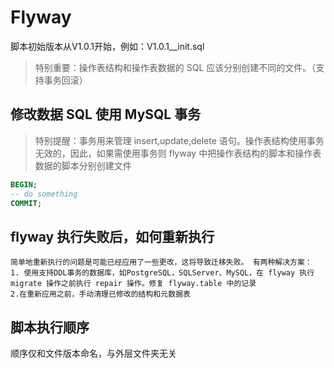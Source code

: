 # Flyway

脚本初始版本从V1.0.1开始，例如：V1.0.1__init.sql

> 特别重要：操作表结构和操作表数据的 SQL 应该分别创建不同的文件。（支持事务回滚）

## 修改数据 SQL 使用 MySQL 事务
> 特别提醒：事务用来管理 insert,update,delete 语句。操作表结构使用事务无效的，因此，如果需使用事务则 flyway 中把操作表结构的脚本和操作表数据的脚本分别创建文件
```sql
BEGIN;
-- do something
COMMIT;
```

## flyway 执行失败后，如何重新执行
```
简单地重新执行的问题是可能已经应用了一些更改，这将导致迁移失败。 有两种解决方案：
1. 使用支持DDL事务的数据库，如PostgreSQL，SQLServer、MySQL，在 flyway 执行 migrate 操作之前执行 repair 操作。修复 flyway.table 中的记录
2.在重新应用之前，手动清理已修改的结构和元数据表
```

## 脚本执行顺序
顺序仅和文件版本命名，与外层文件夹无关